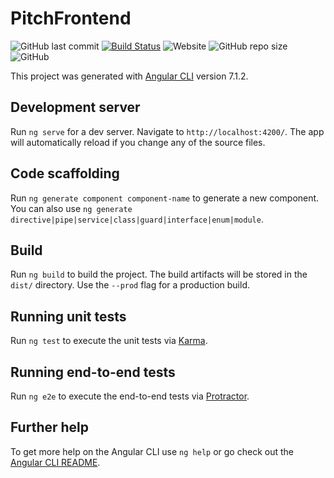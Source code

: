 # PitchFrontend

![GitHub last commit](https://img.shields.io/github/last-commit/jcbcn/pitch-frontend.svg)
[![Build Status](https://dev.azure.com/pitch-game/Pitch%20Frontend/_apis/build/status/Pitch.Frontend?branchName=master)](https://dev.azure.com/pitch-game/Pitch%20Frontend/_build/latest?definitionId=10&branchName=master)
![Website](https://img.shields.io/website/http/pitch-game.io.svg)
![GitHub repo size](https://img.shields.io/github/repo-size/jcbcn/pitch-frontend.svg)
![GitHub](https://img.shields.io/github/license/jcbcn/pitch-frontend.svg)

This project was generated with [Angular CLI](https://github.com/angular/angular-cli) version 7.1.2.

## Development server

Run `ng serve` for a dev server. Navigate to `http://localhost:4200/`. The app will automatically reload if you change any of the source files.

## Code scaffolding

Run `ng generate component component-name` to generate a new component. You can also use `ng generate directive|pipe|service|class|guard|interface|enum|module`.

## Build

Run `ng build` to build the project. The build artifacts will be stored in the `dist/` directory. Use the `--prod` flag for a production build.

## Running unit tests

Run `ng test` to execute the unit tests via [Karma](https://karma-runner.github.io).

## Running end-to-end tests

Run `ng e2e` to execute the end-to-end tests via [Protractor](http://www.protractortest.org/).

## Further help

To get more help on the Angular CLI use `ng help` or go check out the [Angular CLI README](https://github.com/angular/angular-cli/blob/master/README.md).

